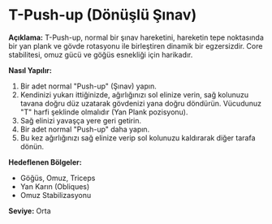 # T-Push-up (Dönüşlü Şınav)

**Açıklama:**
T-Push-up, normal bir şınav hareketini, hareketin tepe noktasında bir yan plank ve gövde rotasyonu ile birleştiren dinamik bir egzersizdir. Core stabilitesi, omuz gücü ve göğüs esnekliği için harikadır.

**Nasıl Yapılır:**
1.  Bir adet normal "Push-up" (Şınav) yapın.
2.  Kendinizi yukarı ittiğinizde, ağırlığınızı sol elinize verin, sağ kolunuzu tavana doğru düz uzatarak gövdenizi yana doğru döndürün. Vücudunuz "T" harfi şeklinde olmalıdır (Yan Plank pozisyonu).
3.  Sağ elinizi yavaşça yere geri getirin.
4.  Bir adet normal "Push-up" daha yapın.
5.  Bu kez ağırlığınızı sağ elinize verip sol kolunuzu kaldırarak diğer tarafa dönün.

**Hedeflenen Bölgeler:**
* Göğüs, Omuz, Triceps
* Yan Karın (Obliques)
* Omuz Stabilizasyonu

**Seviye:** Orta